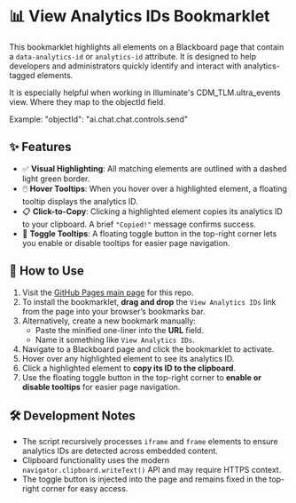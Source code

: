 # 📊 View Analytics IDs Bookmarklet

This bookmarklet highlights all elements on a Blackboard page that contain a `data-analytics-id` or `analytics-id` attribute. It is designed to help developers and administrators quickly identify and interact with analytics-tagged elements.

It is especially helpful when working in Illuminate's CDM_TLM.ultra_events view. Where they map to the objectId field.

Example: "objectId": "ai.chat.chat.controls.send"

## ✨ Features

- ✅ **Visual Highlighting**: All matching elements are outlined with a dashed light green border.
- 🖱️ **Hover Tooltips**: When you hover over a highlighted element, a floating tooltip displays the analytics ID.
- 📋 **Click-to-Copy**: Clicking a highlighted element copies its analytics ID to your clipboard. A brief `"Copied!"` message confirms success.
- 🔄 **Toggle Tooltips**: A floating toggle button in the top-right corner lets you enable or disable tooltips for easier page navigation.

## 🔧 How to Use

1. Visit the [GitHub Pages main page](https://jkelley-blackboard.github.io/blackboard-bookmarklets/) for this repo.
2. To install the bookmarklet, **drag and drop** the `View Analytics IDs` link from the page into your browser’s bookmarks bar.
3. Alternatively, create a new bookmark manually:
   - Paste the minified one-liner into the **URL** field.
   - Name it something like `View Analytics IDs`.
4. Navigate to a Blackboard page and click the bookmarklet to activate.
5. Hover over any highlighted element to see its analytics ID.
6. Click a highlighted element to **copy its ID to the clipboard**.
7. Use the floating toggle button in the top-right corner to **enable or disable tooltips** for easier page navigation.

## 🛠 Development Notes

- The script recursively processes `iframe` and `frame` elements to ensure analytics IDs are detected across embedded content.
- Clipboard functionality uses the modern `navigator.clipboard.writeText()` API and may require HTTPS context.
- The toggle button is injected into the page and remains fixed in the top-right corner for easy access.

